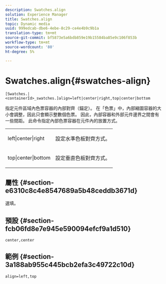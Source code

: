 ```yaml
---
description: Swatches.align
solution: Experience Manager
title: Swatches.align
topic: Dynamic media
uuid: 999edcab-dbe6-4ebe-8c29-ce4e4b9c9b1a
translation-type: tm+mt
source-git-commit: bf5873e5a6bdb859e19b15584ba85e9c106f853b
workflow-type: tm+mt
source-wordcount: '80'
ht-degree: 5%

---
```



# Swatches.align{#swatches-align}

`[Swatches.|<containerId>_swatches.]align=left|center|right,top|center|bottom`

指定元件區域內色票容器的內部對齊（錨定）。 在「色票」中，內部縮圖容器的大小會調整，因此只會顯示整數個色票。 因此，內部容器和外部元件邊界之間會有一些間距。 此命令指定內部色票容器在元件內的放置方式。

<table id="table_33CC037517964DA89EE0C005BB6B32BB"> 
 <tbody> 
  <tr> 
   <td colname="col1"> <p><span class="codeph"> left|center|right</span> </p> </td> 
   <td colname="col2"> <p> 設定水準色板對齊方式。 </p> </td> 
  </tr> 
  <tr> 
   <td colname="col1"> <p><span class="codeph"> top|center|bottom</span> </p> </td> 
   <td colname="col2"> <p> 設定垂直色板對齊方式。 </p> </td> 
  </tr> 
 </tbody> 
</table>

## 屬性 {#section-e6310c8c4e8547689a5b48ceddb3671d}

選填。

## 預設 {#section-fcb06fd8e7e945e590094efcf9a1d510}

`center,center`

## 範例 {#section-3a188ab955c445bcb2efa3c49722c10d}

`align=left,top`
